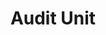 ---
layout: page
title: Audit Unit
permalink: "/about/departments/audit"
main: |-
    The Internal Audit Unit reports directly to the Director General of the Council. The Unit ensures that the Council is in compliance with existing and emerging financial regulations and other extant rules of the Federal Government, and standards of recognised professional bodies.

    The Unit operates by monitoring activities through independent review and examination of records based on established operational procedures and policies in order to assess the adequacy of systems of control.

    The Internal Audit Unit also carries out Management audit, which is a comprehensive and constructive examination of all functions and systems, organisational structures and relationships, budgeting processes, staffing, information systems, policies, plans and objectives of the Council.
    
    The Unit files routine and periodic audit reports to relevant departments of
    government.
---